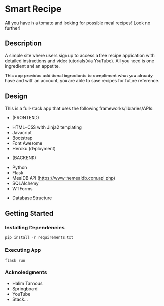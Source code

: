 # Smart Recipe

All you have is a tomato and looking for possible meal recipes? Look no further!

## Description

A simple site where users sign up to access a free recipe application with detailed instructions and video tutorials(via YouTube). All you need is one ingredient and an appetite.

This app provides additional ingredients to compliment what you already have and with an account, you are able to save recipes for future reference.

## Design

This is a full-stack app that uses the following frameworks/libraries/APIs:

- (FRONTEND)

* HTML+CSS with Jinja2 templating
* Javacript
* Bootstrap
* Font Awesome
* Heroku (deployment)

- (BACKEND)

* Python
* Flask
* MealDB API (https://www.themealdb.com/api.php)
* SQLAlchemy
* WTForms

- Database Structure

## Getting Started

### Installing Dependencies

    pip install -r requirements.txt

### Executing App

    flask run

### Acknoledgments

- Halim Tannous
- Springboard
- YouTube
- Stack...
